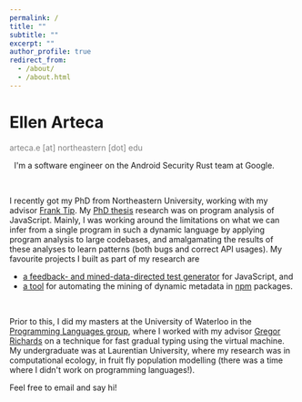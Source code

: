 ```yaml
---
permalink: /
title: ""
subtitle: ""
excerpt: ""
author_profile: true
redirect_from: 
  - /about/
  - /about.html
---
```


# Ellen Arteca
<span style="color:gray">arteca.e [at] northeastern [dot] edu</span>

&nbsp;
I'm a software engineer on the Android Security Rust team at Google.

&nbsp;

I recently got my PhD from Northeastern University, working with my advisor <span style="color:blue"><a href="https://www.franktip.org/">Frank Tip</a></span>. 
My <span style="color:blue"><a href="https://repository.library.northeastern.edu/files/neu:4f214s21k/fulltext.pdf">PhD thesis</a></span> research was on program analysis of JavaScript.
Mainly, I was working around the limitations on what we can infer from a single program in such a dynamic language by applying program analysis to large codebases, and amalgamating the results of these analyses to learn patterns (both bugs and correct API usages).
My favourite projects I built as part of my research are 
* <span style="color:blue"><a href="https://github.com/emarteca/nessie/">a feedback- and mined-data-directed test generator</a></span> for JavaScript, and
* <span style="color:blue"><a href="https://github.com/emarteca/npm-filter/">a tool</a></span> for automating the mining of dynamic metadata in <span style="color:blue"><a href="https://www.npmjs.com/">npm</a></span> packages.
<!-- , with the end goal of a large-scale study on the state of the <span style="color:blue"><a href="https://nodejs.org/en/">nodejs</a></span> ecosystem. -->


&nbsp;
&nbsp;

Prior to this, I did my masters at the University of Waterloo in the <span style="color:blue"><a href="https://plg.uwaterloo.ca/">Programming Languages group</a></span>, where I worked with my advisor <span style="color:blue"><a href="http://the.gregor.institute/">Gregor Richards</a></span> on a technique for fast gradual typing using the virtual machine.
My undergraduate was at Laurentian University, where my research was in computational ecology, in fruit fly population modelling (there was a time where I didn't work on programming languages!).

Feel free to email and say hi! 

